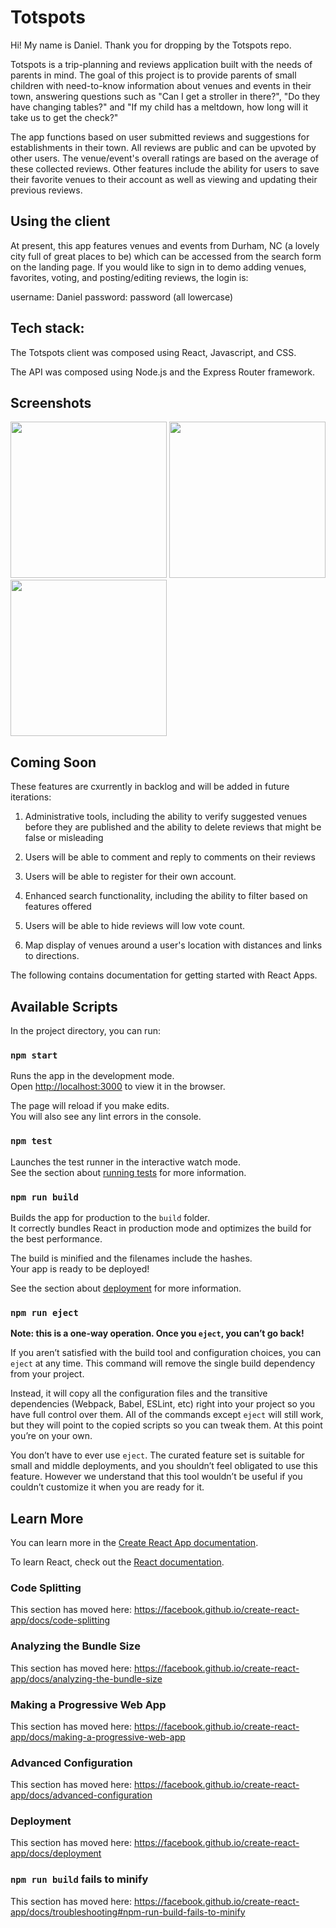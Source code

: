 # Totspots

Hi! My name is Daniel. Thank you for dropping by the Totspots repo.

Totspots is a trip-planning and reviews application built with the needs of parents in mind. The goal of this project is to provide parents of small children with need-to-know information about venues and events in their town, answering questions such as "Can I get a stroller in there?", "Do they have changing tables?" and "If my child has a meltdown, how long will it take us to get the check?"

The app functions based on user submitted reviews and suggestions for establishments in their town. All reviews are public and can be upvoted by other users. The venue/event's overall ratings are based on the average of these collected reviews.  Other features include the ability for users to save their favorite venues to their account as well as viewing and updating their previous reviews. 

## Using the client

At present, this app features venues and events from Durham, NC (a lovely city full of great places to be) which can be accessed from the search form on the landing page. If you would like to sign in to demo adding venues, favorites, voting, and posting/editing reviews, the login is: 

username: Daniel
password: password (all lowercase)

## Tech stack: 

The Totspots client was composed using React, Javascript, and CSS.

The API was composed using Node.js and the Express Router framework. 

## Screenshots

<img src="https://user-images.githubusercontent.com/52935999/67870862-e06a9380-fb05-11e9-9feb-7097e0a0b390.png" width="250"/>


<img src="https://user-images.githubusercontent.com/52935999/67870971-0859f700-fb06-11e9-874b-f66468ff2667.png" width="250"/>

<img src="https://user-images.githubusercontent.com/52935999/67871068-29224c80-fb06-11e9-9ee9-a2abaddb72dd.png" width="250"/>




## Coming Soon

These features are cxurrently in backlog and will be added in future iterations:

1. Administrative tools, including the ability to verify suggested venues before they are published and the ability to delete reviews that might be false or misleading

2. Users will be able to comment and reply to comments on their reviews

3. Users will be able to register for their own account. 

4. Enhanced search functionality, including the ability to filter based on features offered

5. Users will be able to hide reviews will low vote count. 

6. Map display of venues around a user's location with distances and links to directions. 


The following contains documentation for getting started with React Apps. 

## Available Scripts

In the project directory, you can run:

### `npm start`

Runs the app in the development mode.<br />
Open [http://localhost:3000](http://localhost:3000) to view it in the browser.

The page will reload if you make edits.<br />
You will also see any lint errors in the console.

### `npm test`

Launches the test runner in the interactive watch mode.<br />
See the section about [running tests](https://facebook.github.io/create-react-app/docs/running-tests) for more information.

### `npm run build`

Builds the app for production to the `build` folder.<br />
It correctly bundles React in production mode and optimizes the build for the best performance.

The build is minified and the filenames include the hashes.<br />
Your app is ready to be deployed!

See the section about [deployment](https://facebook.github.io/create-react-app/docs/deployment) for more information.

### `npm run eject`

**Note: this is a one-way operation. Once you `eject`, you can’t go back!**

If you aren’t satisfied with the build tool and configuration choices, you can `eject` at any time. This command will remove the single build dependency from your project.

Instead, it will copy all the configuration files and the transitive dependencies (Webpack, Babel, ESLint, etc) right into your project so you have full control over them. All of the commands except `eject` will still work, but they will point to the copied scripts so you can tweak them. At this point you’re on your own.

You don’t have to ever use `eject`. The curated feature set is suitable for small and middle deployments, and you shouldn’t feel obligated to use this feature. However we understand that this tool wouldn’t be useful if you couldn’t customize it when you are ready for it.

## Learn More

You can learn more in the [Create React App documentation](https://facebook.github.io/create-react-app/docs/getting-started).

To learn React, check out the [React documentation](https://reactjs.org/).

### Code Splitting

This section has moved here: https://facebook.github.io/create-react-app/docs/code-splitting

### Analyzing the Bundle Size

This section has moved here: https://facebook.github.io/create-react-app/docs/analyzing-the-bundle-size

### Making a Progressive Web App

This section has moved here: https://facebook.github.io/create-react-app/docs/making-a-progressive-web-app

### Advanced Configuration

This section has moved here: https://facebook.github.io/create-react-app/docs/advanced-configuration

### Deployment

This section has moved here: https://facebook.github.io/create-react-app/docs/deployment

### `npm run build` fails to minify

This section has moved here: https://facebook.github.io/create-react-app/docs/troubleshooting#npm-run-build-fails-to-minify

